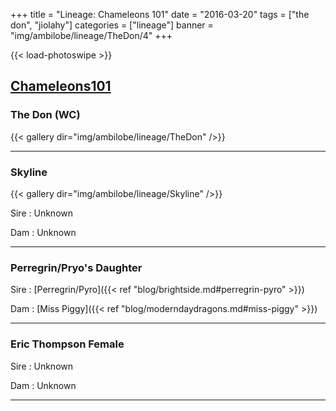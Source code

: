 +++
title = "Lineage: Chameleons 101"
date = "2016-03-20"
tags = ["the don", "jiolahy"]
categories = ["lineage"]
banner = "img/ambilobe/lineage/TheDon/4"
+++

{{< load-photoswipe >}}

[Chameleons101](https://chameleons101.com/)
---

### The Don (WC)

{{< gallery dir="img/ambilobe/lineage/TheDon" />}}

---

### Skyline

{{< gallery dir="img/ambilobe/lineage/Skyline" />}}

Sire
: Unknown

Dam
: Unknown

---

### Perregrin/Pryo's Daughter

Sire
: [Perregrin/Pyro]({{< ref "blog/brightside.md#perregrin-pyro" >}})

Dam
: [Miss Piggy]({{< ref "blog/moderndaydragons.md#miss-piggy" >}})


---

### Eric Thompson Female

Sire
: Unknown

Dam
: Unknown

---